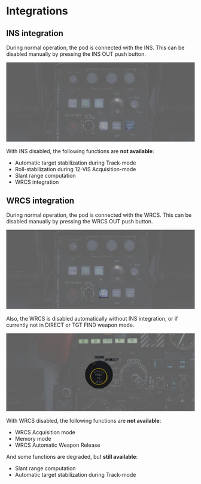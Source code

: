 # Integrations

## INS integration

During normal operation, the pod is connected with the INS. This can be disabled
manually by pressing the INS OUT push button.

![ins_out_lamp](../../../img/wso_target_designator_ins_button.jpg)

With INS disabled, the following functions are **not available**:

- Automatic target stabilization during Track-mode
- Roll-stabilization during 12-VIS Acquisition-mode
- Slant range computation
- WRCS integration

## WRCS integration

During normal operation, the pod is connected with the WRCS. This can be
disabled manually by pressing the WRCS OUT push button.

![wrcs_out_lamp](../../../img/wso_target_designator_wrcs_button.jpg)

Also, the WRCS is disabled automatically without INS integration, or if
currently not in DIRECT or TGT FIND weapon mode.

![pave_spike_weapon_sel](../../../img/pilot_delivery_mode_knob_pave_spike.jpg)

With WRCS disabled, the following functions are **not available**:

- WRCS Acquisition mode
- Memory mode
- WRCS Automatic Weapon Release

And some functions are degraded, but **still available**:

- Slant range computation
- Automatic target stabilization during Track-mode
